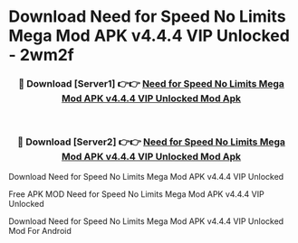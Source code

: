 # Download Need for Speed No Limits Mega Mod APK v4.4.4 VIP Unlocked - 2wm2f



<div align="center">
<h3>🔴 Download [Server1] 👉👉 <a href="https://momento.my/?title=Need_for_Speed_No_Limits_Mega_Mod_APK_v4.4.4_VIP_Unlocked">Need for Speed No Limits Mega Mod APK v4.4.4 VIP Unlocked Mod Apk</a></h3><br>

<h3>🔴 Download [Server2] 👉👉 <a href="https://momento.my/?title=Need_for_Speed_No_Limits_Mega_Mod_APK_v4.4.4_VIP_Unlocked">Need for Speed No Limits Mega Mod APK v4.4.4 VIP Unlocked Mod Apk</a></h3>
</div>



Download Need for Speed No Limits Mega Mod APK v4.4.4 VIP Unlocked 

Free APK MOD Need for Speed No Limits Mega Mod APK v4.4.4 VIP Unlocked 

Download Need for Speed No Limits Mega Mod APK v4.4.4 VIP Unlocked Mod For Android
